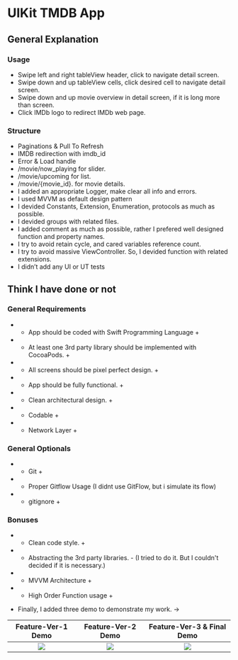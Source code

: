 # UIKit TMDB App

## General Explanation
### Usage
- Swipe left and right tableView header, click to navigate detail screen.
- Swipe down and up tableView cells, click desired cell to navigate detail screen.
- Swipe down and up movie overview in detail screen, if it is long more than screen.
- Click IMDb logo to redirect IMDb web page.

### Structure
- Paginations & Pull To Refresh
- IMDB redirection with imdb_id
- Error & Load handle
- /movie/now_playing for slider.
- /movie/upcoming for list.
- /movie/{movie_id}. for movie details.
- I added an appropriate Logger, make clear all info and errors.
- I used MVVM as default design pattern
- I devided Constants, Extension, Enumeration, protocols as much as possible.
- I devided groups with related files.
- I added comment as much as possible, rather I prefered well designed function and property names.
- I try to avoid retain cycle, and cared variables reference count.
- I try to avoid massive ViewController. So, I devided function with related extensions.
- I didn’t add any UI or UT tests

## Think I have done or not
### General Requirements
-  + App should be coded with Swift Programming Language +
-  + At least one 3rd party library should be implemented with CocoaPods. +
-  + All screens should be pixel perfect design. +
-  + App should be fully functional. +
-  + Clean architectural design. +
-  + Codable +
-  + Network Layer +

### General Optionals
- + Git +
- + Proper Gitflow Usage (I didnt use GitFlow, but i simulate its flow)
- + gitignore +

### Bonuses
- + Clean code style. +
- + Abstracting the 3rd party libraries. - (I tried to do it. But I couldn't decided if it is necessary.)
- + MVVM Architecture +
- + High Order Function usage +

- Finally, I added three demo to demonstrate my work. ->

Feature-Ver-1 Demo         |  Feature-Ver-2 Demo       |  Feature-Ver-3 & Final Demo
:-------------------------:|:-------------------------:|:-------------------------:
![](DemoGifs/Feature-Ver-1.gif)|![](DemoGifs/Feature-Ver-2.gif)|![](DemoGifs/Feature-Ver-3.gif) 
